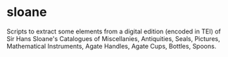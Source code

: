 # sloane
Scripts to extract some elements from a digital edition (encoded in TEI) of Sir Hans Sloane's Catalogues of Miscellanies, Antiquities, Seals, Pictures, Mathematical Instruments, Agate Handles, Agate Cups, Bottles, Spoons.

